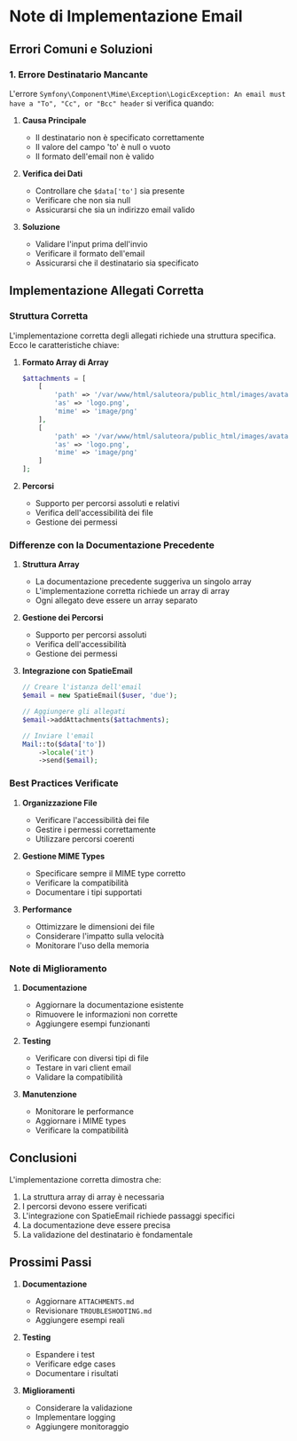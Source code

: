 # Note di Implementazione Email

## Errori Comuni e Soluzioni

### 1. Errore Destinatario Mancante
L'errore `Symfony\Component\Mime\Exception\LogicException: An email must have a "To", "Cc", or "Bcc" header` si verifica quando:

1. **Causa Principale**
   - Il destinatario non è specificato correttamente
   - Il valore del campo 'to' è null o vuoto
   - Il formato dell'email non è valido

2. **Verifica dei Dati**
   - Controllare che `$data['to']` sia presente
   - Verificare che non sia null
   - Assicurarsi che sia un indirizzo email valido

3. **Soluzione**
   - Validare l'input prima dell'invio
   - Verificare il formato dell'email
   - Assicurarsi che il destinatario sia specificato

## Implementazione Allegati Corretta

### Struttura Corretta
L'implementazione corretta degli allegati richiede una struttura specifica. Ecco le caratteristiche chiave:

1. **Formato Array di Array**
   ```php
   $attachments = [
       [
           'path' => '/var/www/html/saluteora/public_html/images/avatars/default-3.svg',
           'as' => 'logo.png',
           'mime' => 'image/png'
       ],
       [
           'path' => '/var/www/html/saluteora/public_html/images/avatars/default-3.svg',
           'as' => 'logo.png',
           'mime' => 'image/png'
       ]
   ];
   ```

2. **Percorsi**
   - Supporto per percorsi assoluti e relativi
   - Verifica dell'accessibilità dei file
   - Gestione dei permessi

### Differenze con la Documentazione Precedente

1. **Struttura Array**
   - La documentazione precedente suggeriva un singolo array
   - L'implementazione corretta richiede un array di array
   - Ogni allegato deve essere un array separato

2. **Gestione dei Percorsi**
   - Supporto per percorsi assoluti
   - Verifica dell'accessibilità
   - Gestione dei permessi

3. **Integrazione con SpatieEmail**
   ```php
   // Creare l'istanza dell'email
   $email = new SpatieEmail($user, 'due');
   
   // Aggiungere gli allegati
   $email->addAttachments($attachments);
   
   // Inviare l'email
   Mail::to($data['to'])
       ->locale('it')
       ->send($email);
   ```

### Best Practices Verificate

1. **Organizzazione File**
   - Verificare l'accessibilità dei file
   - Gestire i permessi correttamente
   - Utilizzare percorsi coerenti

2. **Gestione MIME Types**
   - Specificare sempre il MIME type corretto
   - Verificare la compatibilità
   - Documentare i tipi supportati

3. **Performance**
   - Ottimizzare le dimensioni dei file
   - Considerare l'impatto sulla velocità
   - Monitorare l'uso della memoria

### Note di Miglioramento

1. **Documentazione**
   - Aggiornare la documentazione esistente
   - Rimuovere le informazioni non corrette
   - Aggiungere esempi funzionanti

2. **Testing**
   - Verificare con diversi tipi di file
   - Testare in vari client email
   - Validare la compatibilità

3. **Manutenzione**
   - Monitorare le performance
   - Aggiornare i MIME types
   - Verificare la compatibilità

## Conclusioni

L'implementazione corretta dimostra che:
1. La struttura array di array è necessaria
2. I percorsi devono essere verificati
3. L'integrazione con SpatieEmail richiede passaggi specifici
4. La documentazione deve essere precisa
5. La validazione del destinatario è fondamentale

## Prossimi Passi

1. **Documentazione**
   - Aggiornare `ATTACHMENTS.md`
   - Revisionare `TROUBLESHOOTING.md`
   - Aggiungere esempi reali

2. **Testing**
   - Espandere i test
   - Verificare edge cases
   - Documentare i risultati

3. **Miglioramenti**
   - Considerare la validazione
   - Implementare logging
   - Aggiungere monitoraggio 
